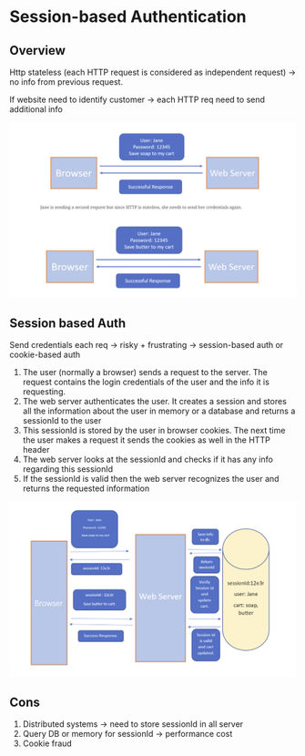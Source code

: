 # Session-based Authentication

## Overview

Http stateless (each HTTP request is considered as independent request) -> 
no info from previous request.

If website need to identify customer -> each HTTP req 
need to send additional info

![img.png](img/Credentials_on_each_request.png)

## Session based Auth

Send credentials each req -> risky + frustrating
-> session-based auth or cookie-based auth

1. The user (normally a browser) sends a request to the server. 
The request contains the login credentials of the user 
and the info it is requesting.
2. The web server authenticates the user. 
It creates a session and stores all the information about the user in memory or a database 
and returns a sessionId to the user
3. This sessionId is stored by the user in browser cookies. 
The next time the user makes a request 
it sends the cookies as well in the HTTP header
4. The web server looks at the sessionId and 
checks if it has any info regarding this sessionId
5. If the sessionId is valid then 
the web server recognizes the user and returns the requested information

![img.png](img/Session_based_auth.png)

## Cons

1. Distributed systems -> need to store sessionId in all server
2. Query DB or memory for sessionId -> performance cost
3. Cookie fraud